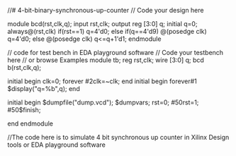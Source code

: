 //# 4-bit-binary-synchronous-up-counter
// Code your design here

module bcd(rst,clk,q);
  input  rst,clk;
  output reg [3:0] q;
  initial q=0;
  always@(rst,clk)
    if(rst==1)
      q=4'd0;
  else if(q==4'd9)
    @(posedge clk) q=4'd0;
   else
     @(posedge clk) q<=q+1'd1;
endmodule

// code for test bench in EDA playground software
// Code your testbench here
// or browse Examples
module tb;
  reg rst,clk;
  wire [3:0] q;
  bcd b(rst,clk,q);
  
 
  initial begin
    clk=0;
  forever
    #2clk=~clk;
  end
  initial begin
    forever#1 $display("q=%b",q);
      end
  
  initial 
    begin
      $dumpfile("dump.vcd"); $dumpvars;
     rst=0;
      #50rst=1;
      #50$finish;
    
  end
endmodule

//The code here is to simulate 4 bit synchronous up counter in Xilinx Design tools or EDA playground software
